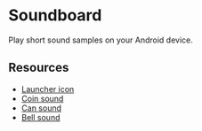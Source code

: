 # Soundboard

Play short sound samples on your Android device.

## Resources

- [Launcher icon](https://www.iconfinder.com/icons/324440)
- [Coin sound](https://freesound.org/people/VitaWrap/sounds/207293)
- [Can sound](https://freesound.org/people/beansqueso31/sounds/236299)
- [Bell sound](https://freesound.org/people/cdrk/sounds/264594)
